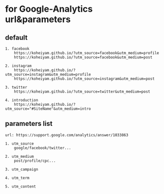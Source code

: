 # for Google-Analytics url&parameters

## default
	1. facebook
		https://koheiyam.github.io/?utm_source=facebook&utm_medium=profile
		https://koheiyam.github.io/?utm_source=facebook&utm_medium=post

	2. instagram
		https://koheiyam.github.io/?utm_source=instagram&utm_medium=profile
		https://koheiyam.github.io/?utm_source=instagram&utm_medium=post

	3. twitter
		https://koheiyam.github.io/?utm_source=twitter&utm_medium=post

	4. introduction
		https://koheiyam.github.io/?utm_source="#SiteName"&utm_medium=intro

## parameters list
	url: https://support.google.com/analytics/answer/1033863

	1. utm_source
		google/facebook/twitter...

	2. utm_medium
		post/profile/cpc...

	3. utm_campaign

	4. utm_term

	5. utm_content

